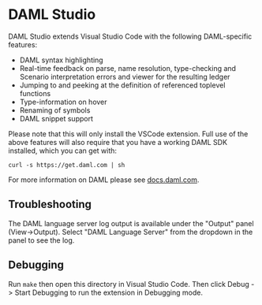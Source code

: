 # DAML Studio

DAML Studio extends Visual Studio Code with the following DAML-specific
features:

- DAML syntax highlighting
- Real-time feedback on parse, name resolution, type-checking and
  Scenario interpretation errors and viewer for the resulting ledger
- Jumping to and peeking at the definition of referenced toplevel functions
- Type-information on hover
- Renaming of symbols
- DAML snippet support

Please note that this will only install the VSCode extension. Full use of the
above features will also require that you have a working DAML SDK installed,
which you can get with:

```
curl -s https://get.daml.com | sh
```

For more information on DAML please see [docs.daml.com](https://docs.daml.com).

## Troubleshooting

The DAML language server log output is available under the "Output" panel
(View->Output). Select "DAML Language Server" from the dropdown in the panel
to see the log.

## Debugging

Run `make` then open this directory in Visual Studio Code. Then click Debug ->
Start Debugging to run the extension in Debugging mode.

